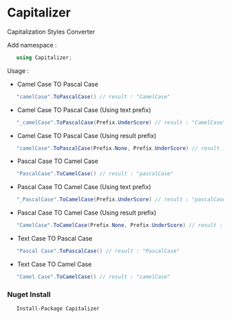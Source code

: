 # Capitalizer

Capitalization Styles Converter

Add namespace :

 ```c#
	using Capitalizer;
```

Usage :

 * Camel Case TO Pascal Case
 
 ```c#
	"camelCase".ToPascalCase() // result : "CamelCase"
```

 * Camel Case TO Pascal Case (Using text prefix)
 
 ```c#
	"_camelCase".ToPascalCase(Prefix.UnderScore) // result : "CamelCase"
```

 * Camel Case TO Pascal Case (Using result prefix)
 
 ```c#
	"camelCase".ToPascalCase(Prefix.None, Prefix.UnderScore) // result : "_CamelCase"
```

 * Pascal Case TO Camel Case
 
 ```c#
	"PascalCase".ToCamelCase() // result : "pascalCase"
```

 * Pascal Case TO Camel Case (Using text prefix)
 
 ```c#
	"_PascalCase".ToCamelCase(Prefix.UnderScore) // result : "pascalCase"
```

 * Pascal Case TO Camel Case (Using result prefix)
 
 ```c#
	"CamelCase".ToCamelCase(Prefix.None, Prefix.UnderScore) // result : "_camelCase"
```

 * Text Case TO Pascal Case
 
 ```c#
	"Pascal Case".ToPascalCase() // result : "PascalCase"
```

 * Text Case TO Camel Case
 
 ```c#
	"Camel Case".ToCamelCase() // result : "camelCase"
```

### Nuget Install

 ```powershell#
	Install-Package Capitalizer
```
